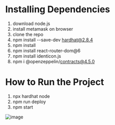 # Installing Dependencies

1. download node.js
2. install metamask on browser
3. clone the repo
4. npm install --save-dev hardhat@2.8.4
5. npm install
6. npm install react-router-dom@6
7. npm install identicon.js
8. npm i @openzeppelin/contracts@4.5.0


# How to Run the Project

1. npx hardhat node
2. npm run deploy
3. npm start


![image](https://user-images.githubusercontent.com/68025292/195343890-8cd985e2-730e-44ca-bd24-98c59c3dab4c.png)
